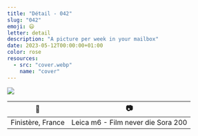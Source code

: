 ```yaml
---
title: "Détail - 042"
slug: "042"
emoji: 😃
letter: detail
description: "A picture per week in your mailbox"
date: 2023-05-12T00:00:00+01:00
color: rose
resources:
  - src: "cover.webp"
    name: "cover"
---
```

![](cover)

📍 | 📷
---|---
Finistère, France | Leica m6 - Film never die Sora 200
